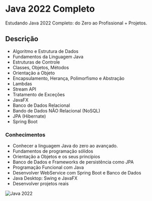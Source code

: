 # Java 2022 Completo
 Estudando Java 2022 Completo: do Zero ao Profissional + Projetos.

## Descrição

* Algoritmo e Estrutura de Dados
* Fundamentos da Linguagem Java
* Estruturas de Controle
* Classes, Objetos, Métodos
* Orientação a Objeto
* Encapsulamento, Herança, Polimorfismo e Abstração
* Lambdas
* Stream API
* Tratamento de Exceções
* JavaFX
* Banco de Dados Relacional
* Bando de Dados NÃO Relacional (NoSQL)
* JPA (Hibernate)
* Spring Boot

### Conhecimentos

* Conhecer a linguagem Java do zero ao avançado.
* Fundamentos de programação sólidos
* Orientação a Objetos e os seus princípios
* Banco de Dados e Frameworks de persistência como JPA
* Programação Funcional com Java
* Desenvolver WebService com Spring Boot e Banco de Dados
* Java Desktop: Swing e JavaFX
* Desenvolver projetos reais

![Java 2022](https://github.com/efirminov/Java-2022-Completo/assets/64451061/128f197f-ba20-4909-b74f-3eed6ab97d50)

